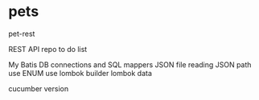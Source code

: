 # pets
pet-rest


REST API repo to do list

My Batis DB connections and SQL mappers
JSON file reading
JSON path use
ENUM use
lombok builder
lombok data

cucumber version
